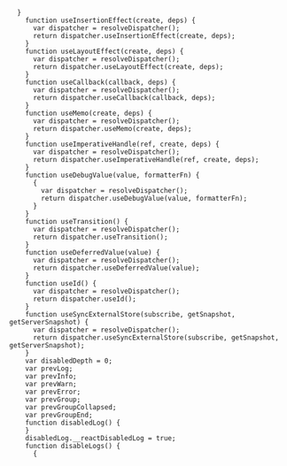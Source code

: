       }
        function useInsertionEffect(create, deps) {
          var dispatcher = resolveDispatcher();
          return dispatcher.useInsertionEffect(create, deps);
        }
        function useLayoutEffect(create, deps) {
          var dispatcher = resolveDispatcher();
          return dispatcher.useLayoutEffect(create, deps);
        }
        function useCallback(callback, deps) {
          var dispatcher = resolveDispatcher();
          return dispatcher.useCallback(callback, deps);
        }
        function useMemo(create, deps) {
          var dispatcher = resolveDispatcher();
          return dispatcher.useMemo(create, deps);
        }
        function useImperativeHandle(ref, create, deps) {
          var dispatcher = resolveDispatcher();
          return dispatcher.useImperativeHandle(ref, create, deps);
        }
        function useDebugValue(value, formatterFn) {
          {
            var dispatcher = resolveDispatcher();
            return dispatcher.useDebugValue(value, formatterFn);
          }
        }
        function useTransition() {
          var dispatcher = resolveDispatcher();
          return dispatcher.useTransition();
        }
        function useDeferredValue(value) {
          var dispatcher = resolveDispatcher();
          return dispatcher.useDeferredValue(value);
        }
        function useId() {
          var dispatcher = resolveDispatcher();
          return dispatcher.useId();
        }
        function useSyncExternalStore(subscribe, getSnapshot, getServerSnapshot) {
          var dispatcher = resolveDispatcher();
          return dispatcher.useSyncExternalStore(subscribe, getSnapshot, getServerSnapshot);
        }
        var disabledDepth = 0;
        var prevLog;
        var prevInfo;
        var prevWarn;
        var prevError;
        var prevGroup;
        var prevGroupCollapsed;
        var prevGroupEnd;
        function disabledLog() {
        }
        disabledLog.__reactDisabledLog = true;
        function disableLogs() {
          {
         